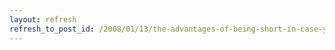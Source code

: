 ```yaml
---
layout: refresh
refresh_to_post_id: /2008/01/13/the-advantages-of-being-short-in-case-you-were-wondering-part-ii
---
```

